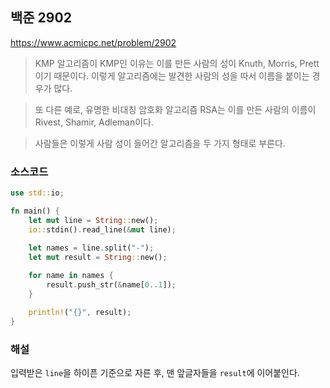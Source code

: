 ## 백준 2902
https://www.acmicpc.net/problem/2902

> KMP 알고리즘이 KMP인 이유는 이를 만든 사람의 성이 Knuth, Morris, Prett이기 때문이다. 이렇게 알고리즘에는 발견한 사람의 성을 따서 이름을 붙이는 경우가 많다.

> 또 다른 예로, 유명한 비대칭 암호화 알고리즘 RSA는 이를 만든 사람의 이름이 Rivest, Shamir, Adleman이다.

> 사람들은 이렇게 사람 성이 들어간 알고리즘을 두 가지 형태로 부른다.

### 소스코드
```rs
use std::io;

fn main() {
    let mut line = String::new();
    io::stdin().read_line(&mut line);
    
    let names = line.split("-");
    let mut result = String::new();

    for name in names {
        result.push_str(&name[0..1]);
    }

    println!("{}", result);
}
```

### 해설
입력받은 `line`을 하이픈 기준으로 자른 후, 맨 앞글자들을 `result`에 이어붙인다.
